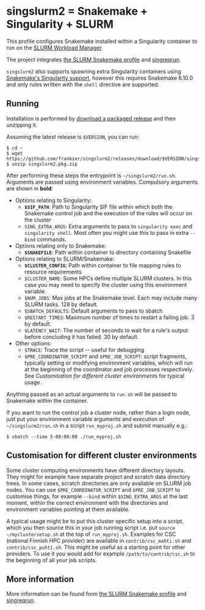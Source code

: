 # singslurm2 = Snakemake + Singularity + SLURM

This profile configures Snakemake installed within a Singularity container to
run on the [SLURM Workload Manager](https://slurm.schedmd.com/).

The project integrates [the SLURM Snakemake
profile](https://github.com/Snakemake-Profiles/slurm) and
[singreqrun](https://github.com/frankier/singreqrun).

`singslurm2` also supports spawning extra Singularity containers using
[Snakemake's Singularity
support](https://snakemake.readthedocs.io/en/v5.7.3/snakefiles/deployment.html#running-jobs-in-containers),
however this requires Snakemake 6.10.0 and only rules written with the `shell`
directive are supported.

## Running

Installation is performed by [download a packaged
release](https://github.com/frankier/singslurm2/releases/) and then unzipping
it.

Assuming the latest release is `$VERSION`, you can run:

    $ cd ~
    $ wget https://github.com/frankier/singslurm2/releases/download/$VERSION/singslurm2.pkg.zip
    $ unzip singslurm2.pkg.zip

After performing these steps the entrypoint is `~/singslurm2/run.sh`. Arguments
are passed using environment variables. Compulsory arguments are shown in
**bold**:

 * Options relating to Singularity:
   * **`$SIF_PATH`**: Path to Singularity SIF file within which both the
     Snakemake control job and the execution of the rules will occur on the
     cluster
   * `SING_EXTRA_ARGS`: Extra arguments to pass to `singularity exec` and
     `singularity shell`. Most often you might use this to pass in extra
     `--bind` commands.
 * Options relating only to Snakemake:
   * **`$SNAKEFILE`**: Path within container to directory containing Snakefile
 * Options relating to SLURM/Snakemake:
   * **`$CLUSTER_CONFIG`**: Path within container to file mapping rules to resource
     requirements
   * `$CLUSTER_NAME`: Some HPCs define multiple SLURM clusters. In this case
     you may need to specify the cluster using this environment variable.
   * `$NUM_JOBS`: Max jobs at the Snakemake level. Each may include many SLURM
     tasks. 128 by default.
   * `$SBATCH_DEFAULTS`: Default arguments to pass to sbatch
   * `$RESTART_TIMES`: Maximum number of times to restart a failing job. 3 by
     default.
   * `$LATENCY_WAIT`: The number of seconds to wait for a rule's output before
     concluding it has failed. 30 by default.
 * Other options:
   * `$TRACE`: Trace the script -- useful for debugging
   * `$PRE_COORDINATOR_SCRIPT` and `$PRE_JOB_SCRIPT`: script fragments, typically
     setting or modifying environment variables, which will run at the
     beginning of the coordinator and job processes respectively. See
     *Customisation for different cluster environments* for typical usage.

Anything passed as an actual arguments to `run.sh` will be passed to Snakemake
within the container.

If you want to run the control job a cluster node, rather than a login node,
just put your environment variable arguments and execution of
`~/singslurm2/run.sh` in a script `run_myproj.sh` and submit manually e.g.:

    $ sbatch --time 5-00:00:00 ./run_myproj.sh

## Customisation for different cluster environments

Some cluster computing environments have different directory layouts. They
might for example have separate project and scratch data directory trees. In
some cases, scratch directories are only available on SLURM job nodes. You can
use `$PRE_COORDINATOR_SCRIPT` and `$PRE_JOB_SCRIPT` to customise things, for
example `--bind` within `$SING_EXTRA_ARGS` at the last moment, within the
correct environment with the directories and environment variables pointing at
them available.

A typical usage might be to put this cluster specific setup into a script,
which you then source this in your job running script i.e. put `source
~/myclustersetup.sh` at the top of `run_myproj.sh`. Examples for CSC (national
Finnish HPC provider) are available in `contrib/csc_mahti.sh` and
`contrib/csc_puhti.sh`. This might be useful as a starting point for other
providers. To use it you would add for example `/path/to/contrib/csc.sh` to the
beginning of all your job scripts.

## More information

More information can be found from [the SLURM Snakemake
profile](https://github.com/Snakemake-Profiles/slurm) and
[singreqrun](https://github.com/frankier/singreqrun).
